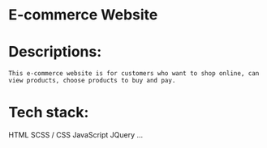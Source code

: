 # E-commerce Website


# Descriptions:
    This e-commerce website is for customers who want to shop online, can view products, choose products to buy and pay.


# Tech stack: 
  HTML
  SCSS / CSS
  JavaScript
  JQuery
  ...
